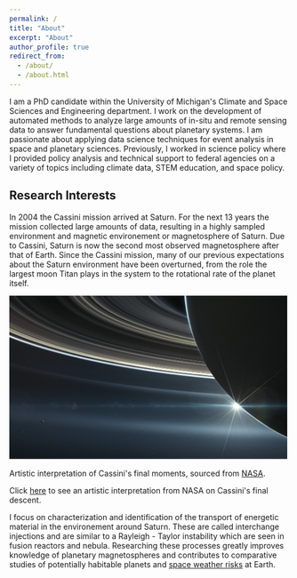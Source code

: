 ```yaml
---
permalink: /
title: "About"
excerpt: "About"
author_profile: true
redirect_from: 
  - /about/
  - /about.html
---
```


I am a PhD candidate within the University of Michigan's Climate and Space Sciences and Engineering department. I work on the development of automated methods to analyze large amounts of in-situ and remote sensing data to answer fundamental questions about planetary systems.  I am passionate about applying data science techniques for event analysis in space and planetary sciences. Previously, I worked in science policy where I provided policy analysis and technical support to federal agencies on a variety of topics including climate data, STEM education, and space policy.  

## Research Interests

In 2004 the Cassini mission arrived at Saturn. For the next 13 years the mission collected large amounts of data, resulting in a highly sampled environment and magnetic environement or magnetosphere of Saturn. Due to Cassini, Saturn is now the second most observed magnetosphere after that of Earth. Since the Cassini mission, many of our previous expectations about the Saturn environment have been overturned, from the role the largest moon Titan plays in the system to the rotational rate of the planet itself. 

<img src="../images/CassiniMockUp.png" alt="Drawing" style="width: 500px;"/>

Artistic interpretation of Cassini's final moments, sourced from [NASA](https://solarsystem.nasa.gov/missions/cassini/mission/grand-finale/overview/). 

Click [here](https://solarsystem.nasa.gov/resources/17728/cassinis-final-plunge/) to see an artistic interpretation from NASA on Cassini's final descent.

I focus on characterization and identification of the transport of energetic material in the environement around Saturn. These are called interchange injections and are similar to a Rayleigh - Taylor instability which are seen in fusion reactors and nebula. Researching these processes greatly improves knowledge of planetary magnetospheres and contributes to comparative studies of potentially habitable planets and [space weather risks](https://spaceplace.nasa.gov/spaceweather/en/) at Earth.














